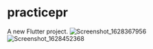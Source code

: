 # practicepr

A new Flutter project.
![Screenshot_1628367956](https://user-images.githubusercontent.com/75325970/128613081-9acc21af-8f10-45e4-b238-36b65e799a8d.png)
![Screenshot_1628452368](https://user-images.githubusercontent.com/75325970/128644072-43a31261-bf5c-4b37-a169-9f3852812436.png)

